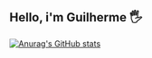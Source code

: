 ## Hello, i'm Guilherme 🖐

[![Anurag's GitHub stats](https://github-readme-stats.vercel.app/api?username=Randzi&show_icons=true&theme=transparent&count_private=true)](https://github.com/anuraghazra/github-readme-stats)
